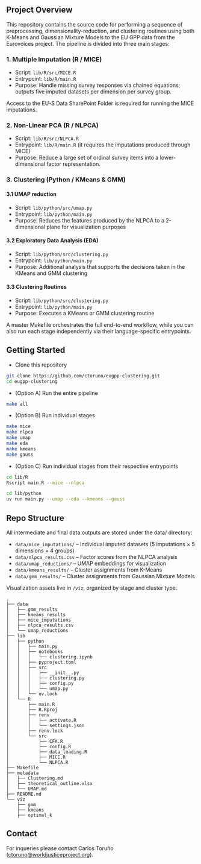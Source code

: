 ## Project Overview

This repository contains the source code for performing a sequence of preprocessing, dimensionality-reduction, and clustering routines using both K-Means and Gaussian Mixture Models to the EU GPP data from the Eurovoices project. The pipeline is divided into three main stages:

### 1. Multiple Imputation (R / MICE)

- Script: `lib/R/src/MICE.R`
- Entrypoint: `lib/R/main.R`
- Purpose: Handle missing survey responses via chained equations; outputs five imputed datasets per dimension per survey group.

Access to the EU-S Data SharePoint Folder is required for running the MICE imputations.

### 2. Non-Linear PCA (R / NLPCA)

- Script: `lib/R/src/NLPCA.R`
- Entrypoint: `lib/R/main.R` (it requires the imputations produced through MICE)
- Purpose: Reduce a large set of ordinal survey items into a lower-dimensional factor representation.

### 3. Clustering (Python / KMeans & GMM)

#### 3.1 UMAP reduction

- Script: `lib/python/src/umap.py`
- Entrypoint: `lib/python/main.py`
- Purpose: Reduces the features produced by the NLPCA to a 2-dimensional plane for visualization purposes

#### 3.2 Exploratory Data Analysis (EDA)

- Script: `lib/python/src/clustering.py`
- Entrypoint: `lib/python/main.py`
- Purpose: Additional analysis that supports the decisions taken in the KMeans and GMM clustering

#### 3.3 Clustering Routines

- Script: `lib/python/src/clustering.py`
- Entrypoint: `lib/python/main.py`
- Purpose: Executes a KMeans or GMM clustering routine

A master Makefile orchestrates the full end-to-end workflow, while you can also run each stage independently via their language-specific entrypoints.

## Getting Started

- Clone this repository

```bash
git clone https://github.com/ctoruno/eugpp-clustering.git
cd eugpp-clustering
```

- (Option A) Run the entire pipeline

```bash
make all
```

- (Option B) Run individual stages

```bash
make mice
make nlpca
make umap
make eda
make kmeans
make gauss
```

- (Option C) Run individual stages from their respective entrypoints

```bash
cd lib/R
Rscript main.R --mice --nlpca
```

```bash
cd lib/python 
uv run main.py --umap --eda --kmeans --gauss
```

## Repo Structure

All intermediate and final data outputs are stored under the data/ directory:

- `data/mice_imputations/` – Individual imputed datasets (5 imputations × 5 dimensions × 4 groups)
- `data/nlpca_results.csv` – Factor scores from the NLPCA analysis
- `data/umap_reductions/` – UMAP embeddings for visualization
- `data/kmeans_results/` – Cluster assignments from K-Means
- `data/gmm_results/` – Cluster assignments from Gaussian Mixture Models

Visualization assets live in `/viz`, organized by stage and cluster type.

```
.
├── data
│   ├── gmm_results
│   ├── kmeans_results
│   ├── mice_imputations
│   ├── nlpca_results.csv
│   └── umap_reductions
├── lib
│   ├── python
│   │   ├── main.py
│   │   ├── notebooks
│   │   │   └── clustering.ipynb
│   │   ├── pyproject.toml
│   │   ├── src
│   │   │   ├── __init__.py
│   │   │   ├── clustering.py
│   │   │   ├── config.py
│   │   │   └── umap.py
│   │   └── uv.lock
│   └── R
│       ├── main.R
│       ├── R.Rproj
│       ├── renv
│       │   ├── activate.R
│       │   └── settings.json
│       ├── renv.lock
│       └── src
│           ├── CFA.R
│           ├── config.R
│           ├── data_loading.R
│           ├── MICE.R
│           └── NLPCA.R
├── Makefile
├── metadata
│   ├── Clustering.md
│   ├── theoretical_outline.xlsx
│   └── UMAP.md
├── README.md
└── viz
    ├── gmm
    ├── kmeans
    ├── optimal_k
```

## Contact
For inqueries please contact Carlos Toruño (ctoruno@worldjusticeproject.org).